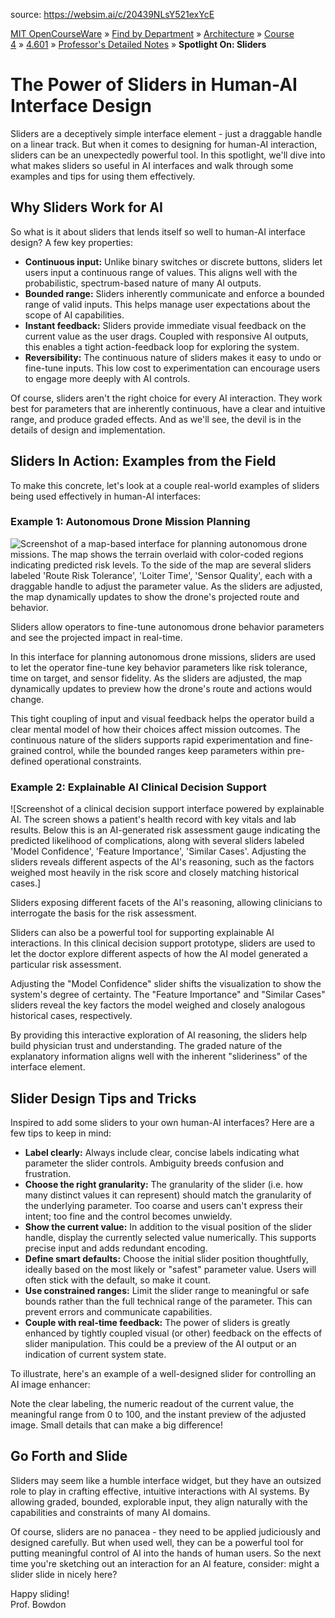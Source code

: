 source: https://websim.ai/c/20439NLsY521exYcE

[MIT OpenCourseWare](https://ocw.mit.edu/) » [Find by Department](https://ocw.mit.edu/find-by-department) » [Architecture](https://ocw.mit.edu/course-lists/architecture) » [Course 4](https://ocw.mit.edu/course/4) » [4.601](https://ocw.mit.edu/course/4/4.601-designing-and-prototyping-military-interfaces-with-autonomous-agents-fall-2023) » [Professor's Detailed Notes](https://ocw.mit.edu/course/4/4.601-designing-and-prototyping-military-interfaces-with-autonomous-agents-fall-2023/professors-detailed-notes) » **Spotlight On: Sliders**

# The Power of Sliders in Human-AI Interface Design

Sliders are a deceptively simple interface element - just a draggable handle on a linear track. But when it comes to designing for human-AI interaction, sliders can be an unexpectedly powerful tool. In this spotlight, we'll dive into what makes sliders so useful in AI interfaces and walk through some examples and tips for using them effectively.

## Why Sliders Work for AI

So what is it about sliders that lends itself so well to human-AI interface design? A few key properties:

- **Continuous input:** Unlike binary switches or discrete buttons, sliders let users input a continuous range of values. This aligns well with the probabilistic, spectrum-based nature of many AI outputs.
- **Bounded range:** Sliders inherently communicate and enforce a bounded range of valid inputs. This helps manage user expectations about the scope of AI capabilities.
- **Instant feedback:** Sliders provide immediate visual feedback on the current value as the user drags. Coupled with responsive AI outputs, this enables a tight action-feedback loop for exploring the system.
- **Reversibility:** The continuous nature of sliders makes it easy to undo or fine-tune inputs. This low cost to experimentation can encourage users to engage more deeply with AI controls.

Of course, sliders aren't the right choice for every AI interaction. They work best for parameters that are inherently continuous, have a clear and intuitive range, and produce graded effects. And as we'll see, the devil is in the details of design and implementation.

## Sliders In Action: Examples from the Field

To make this concrete, let's look at a couple real-world examples of sliders being used effectively in human-AI interfaces:

### Example 1: Autonomous Drone Mission Planning

![Screenshot of a map-based interface for planning autonomous drone missions. The map shows the terrain overlaid with color-coded regions indicating predicted risk levels. To the side of the map are several sliders labeled 'Route Risk Tolerance', 'Loiter Time', 'Sensor Quality', each with a draggable handle to adjust the parameter value. As the sliders are adjusted, the map dynamically updates to show the drone's projected route and behavior.](https://images.unsplash.com/photo-1519997979711-21d37a5a9430?w=800)

Sliders allow operators to fine-tune autonomous drone behavior parameters and see the projected impact in real-time.

In this interface for planning autonomous drone missions, sliders are used to let the operator fine-tune key behavior parameters like risk tolerance, time on target, and sensor fidelity. As the sliders are adjusted, the map dynamically updates to preview how the drone's route and actions would change.

This tight coupling of input and visual feedback helps the operator build a clear mental model of how their choices affect mission outcomes. The continuous nature of the sliders supports rapid experimentation and fine-grained control, while the bounded ranges keep parameters within pre-defined operational constraints.

### Example 2: Explainable AI Clinical Decision Support

![Screenshot of a clinical decision support interface powered by explainable AI. The screen shows a patient's health record with key vitals and lab results. Below this is an AI-generated risk assessment gauge indicating the predicted likelihood of complications, along with several sliders labeled 'Model Confidence', 'Feature Importance', 'Similar Cases'. Adjusting the sliders reveals different aspects of the AI's reasoning, such as the factors weighed most heavily in the risk score and closely matching historical cases.]

Sliders exposing different facets of the AI's reasoning, allowing clinicians to interrogate the basis for the risk assessment.

Sliders can also be a powerful tool for supporting explainable AI interactions. In this clinical decision support prototype, sliders are used to let the doctor explore different aspects of how the AI model generated a particular risk assessment.

Adjusting the "Model Confidence" slider shifts the visualization to show the system's degree of certainty. The "Feature Importance" and "Similar Cases" sliders reveal the key factors the model weighed and closely analogous historical cases, respectively.

By providing this interactive exploration of AI reasoning, the sliders help build physician trust and understanding. The graded nature of the explanatory information aligns well with the inherent "slideriness" of the interface element.

## Slider Design Tips and Tricks

Inspired to add some sliders to your own human-AI interfaces? Here are a few tips to keep in mind:

- **Label clearly:** Always include clear, concise labels indicating what parameter the slider controls. Ambiguity breeds confusion and frustration.
- **Choose the right granularity:** The granularity of the slider (i.e. how many distinct values it can represent) should match the granularity of the underlying parameter. Too coarse and users can't express their intent; too fine and the control becomes unwieldy.
- **Show the current value:** In addition to the visual position of the slider handle, display the currently selected value numerically. This supports precise input and adds redundant encoding.
- **Define smart defaults:** Choose the initial slider position thoughtfully, ideally based on the most likely or "safest" parameter value. Users will often stick with the default, so make it count.
- **Use constrained ranges:** Limit the slider range to meaningful or safe bounds rather than the full technical range of the parameter. This can prevent errors and communicate capabilities.
- **Couple with real-time feedback:** The power of sliders is greatly enhanced by tightly coupled visual (or other) feedback on the effects of slider manipulation. This could be a preview of the AI output or an indication of current system state.

To illustrate, here's an example of a well-designed slider for controlling an AI image enhancer:

Note the clear labeling, the numeric readout of the current value, the meaningful range from 0 to 100, and the instant preview of the adjusted image. Small details that can make a big difference!

## Go Forth and Slide

Sliders may seem like a humble interface widget, but they have an outsized role to play in crafting effective, intuitive interactions with AI systems. By allowing graded, bounded, explorable input, they align naturally with the capabilities and constraints of many AI domains.

Of course, sliders are no panacea - they need to be applied judiciously and designed carefully. But when used well, they can be a powerful tool for putting meaningful control of AI into the hands of human users. So the next time you're sketching out an interaction for an AI feature, consider: might a slider slide in nicely here?

Happy sliding!  
Prof. Bowdon
